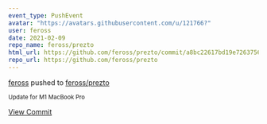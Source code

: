 ```yaml
---
event_type: PushEvent
avatar: "https://avatars.githubusercontent.com/u/121766?"
user: feross
date: 2021-02-09
repo_name: feross/prezto
html_url: https://github.com/feross/prezto/commit/a8bc22617bd19e726375671b0a3bbaf988991316
repo_url: https://github.com/feross/prezto
---
```


<a href='https://github.com/feross' target='_blank'>feross</a> pushed to <a href='https://github.com/feross/prezto' target='_blank'>feross/prezto</a>

<small>Update for M1 MacBook Pro</small>

<a href='https://github.com/feross/prezto/commit/a8bc22617bd19e726375671b0a3bbaf988991316' target='_blank'>View Commit</a>